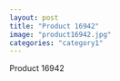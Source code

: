 ```yaml
---
layout: post
title: "Product 16942"
image: "product16942.jpg"
categories: "category1"
---
```

Product 16942
